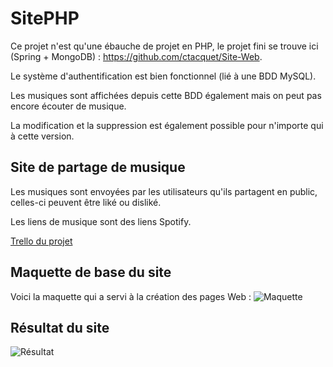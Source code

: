 # SitePHP
Ce projet n'est qu'une ébauche de projet en PHP, le projet fini se trouve ici (Spring + MongoDB) : https://github.com/ctacquet/Site-Web.

Le système d'authentification est bien fonctionnel (lié à une BDD MySQL).

Les musiques sont affichées depuis cette BDD également mais on peut pas encore écouter de musique.

La modification et la suppression est également possible pour n'importe qui à cette version.

## Site de partage de musique

Les musiques sont envoyées par les utilisateurs qu'ils partagent en public, celles-ci peuvent être liké ou disliké.

Les liens de musique sont des liens Spotify.

[Trello du projet](https://trello.com/b/hE5KhqFs/projet-web)

## Maquette de base du site
Voici la maquette qui a servi à la création des pages Web :
![Maquette](https://i.imgur.com/agWNRVd.png "Maquette du site")

## Résultat du site
![Résultat](https://i.imgur.com/FFDIOah.png "Résultat du site")
